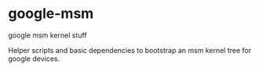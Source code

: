 # google-msm
google msm kernel stuff

Helper scripts and basic dependencies to bootstrap an msm kernel tree for google devices.
